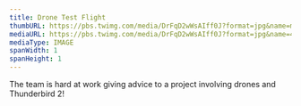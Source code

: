 ```yaml
---
title: Drone Test Flight
thumbURL: https://pbs.twimg.com/media/DrFqD2wWsAIff0J?format=jpg&name=medium
mediaURL: https://pbs.twimg.com/media/DrFqD2wWsAIff0J?format=jpg&name=4096x4096
mediaType: IMAGE
spanWidth: 1
spanHeight: 1
---
```


The team is hard at work giving advice to a project involving drones and Thunderbird 2!
